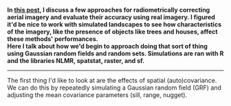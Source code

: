 **In [this post](https://github.com/rolansen/rolansen.github.io/blob/main/radiometric_correction/local_histogram_correction.md), 
I discuss a few approaches for radiometrically correcting aerial imagery and evaluate their accuracy using real imagery. 
I figured it'd be nice to work with simulated landscapes to see how characteristics of the imagery, 
like the presence of objects like trees and houses, affect these methods' performances.  
Here I talk about how we'd begin to approach doing that sort of thing
using Gaussian random fields and random sets.
Simulations are ran with R and the libraries NLMR, spatstat, raster, and sf.**

-----

The first thing I'd like to look at are the effects of spatial (auto)covariance. 
We can do this by repeatedly simulating a Gaussian random field (GRF) and adjusting the mean covariance parameters (sill, range, nugget). 
